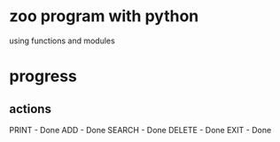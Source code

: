 # zoo program with python
using functions and modules

# progress
## actions
PRINT - Done
ADD - Done
SEARCH - Done
DELETE - Done 
EXIT - Done
